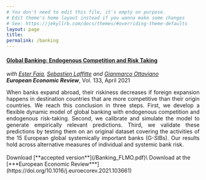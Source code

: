 ```yaml
---
# You don't need to edit this file, it's empty on purpose.
# Edit theme's home layout instead if you wanna make some changes
# See: https://jekyllrb.com/docs/themes/#overriding-theme-defaults
layout: page
title:
permalink: /banking
---
```


#### [**Global Banking: Endogenous Competition and Risk Taking**](/Banking_FLMO.pdf)
*with [Ester Faia](https://sites.google.com/view/esterfaia), [Sebastien Laffitte](https://sites.google.com/view/slaffitte/) and [Gianmarco Ottaviano](https://sites.google.com/view/gipottaviano)*
<br>
***European Economic Review***, Vol. 133, April 2021
<div style="text-align: justify">
When banks expand abroad, their riskiness decreases if foreign expansion happens in destination countries that are more competitive than their origin countries. We reach this conclusion in three steps. First, we develop a flexible dynamic model of global banking with endogenous competition and endogenous risk-taking. Second, we calibrate and simulate the model to generate empirically relevant predictions. Third, we validate these predictions by testing them on an original dataset covering the activities of the 15 European global systemically important banks (G-SIBs). Our results hold across alternative measures of individual and systemic bank risk.
</div>
<br>
Download [**accepted version**](/Banking_FLMO.pdf)\
Download at the [***European Economic Review***](https://doi.org/10.1016/j.euroecorev.2021.103661)
